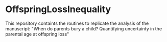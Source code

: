 # OffspringLossInequality

This repository containts the routines to replicate the analysis of the manuscript: "When do parents bury a child? Quantifying uncertainty in the parental age at offspring loss"
